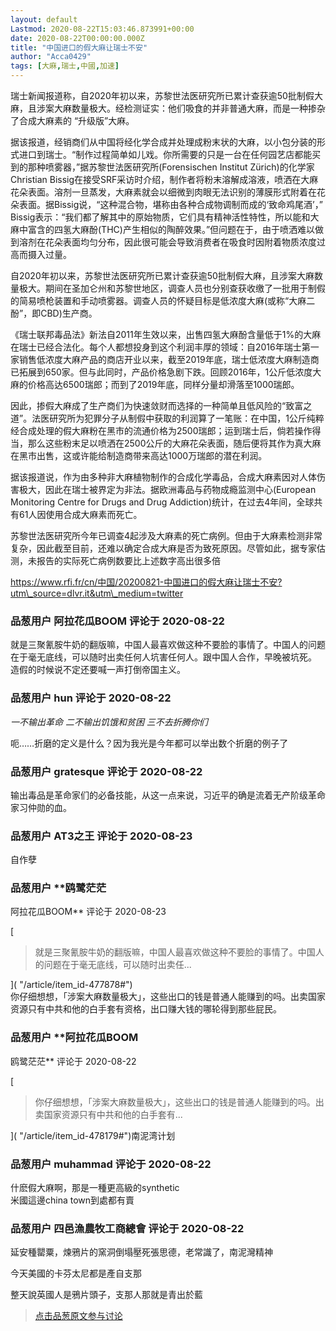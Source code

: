 ```yaml
---
layout: default
Lastmod: 2020-08-22T15:03:46.873991+00:00
date: 2020-08-22T00:00:00.000Z
title: "中国进口的假大麻让瑞士不安"
author: "Acca0429"
tags: [大麻,瑞士,中國,加速]
---
```


瑞士新闻报道称，自2020年初以来，苏黎世法医研究所已累计查获逾50批制假大麻，且涉案大麻数量极大。经检测证实：他们吸食的并非普通大麻，而是一种掺杂了合成大麻素的 “升级版”大麻。  
  
据该报道，经销商们从中国将经化学合成并处理成粉末状的大麻，以小包分装的形式进口到瑞士。“制作过程简单如儿戏。你所需要的只是一台在任何园艺店都能买到的那种喷雾器，”据苏黎世法医研究所(Forensischen Institut Zürich)的化学家Christian Bissig在接受SRF采访时介绍，制作者将粉末溶解成溶液，喷洒在大麻花朵表面。溶剂一旦蒸发，大麻素就会以细微到肉眼无法识别的薄膜形式附着在花朵表面。据Bissig说，“这种混合物，堪称由各种合成物调制而成的‘致命鸡尾酒’，” Bissig表示：“我们都了解其中的原始物质，它们具有精神活性特性，所以能和大麻中富含的四氢大麻酚(THC)产生相似的陶醉效果。”但问题在于，由于喷洒难以做到溶剂在花朵表面均匀分布，因此很可能会导致消费者在吸食时因附着物质浓度过高而摄入过量。  
  
自2020年初以来，苏黎世法医研究所已累计查获逾50批制假大麻，且涉案大麻数量极大。期间在圣加仑州和苏黎世地区，调查人员也分别查获收缴了一批用于制假的简易喷枪装置和手动喷雾器。调查人员的怀疑目标是低浓度大麻(或称“大麻二酚”，即CBD)生产商。  
  
《瑞士联邦毒品法》新法自2011年生效以来，出售四氢大麻酚含量低于1%的大麻在瑞士已经合法化。每个人都想投身到这个利润丰厚的领域：自2016年瑞士第一家销售低浓度大麻产品的商店开业以来，截至2019年底，瑞士低浓度大麻制造商已拓展到650家。但与此同时，产品价格急剧下跌。回顾2016年，1公斤低浓度大麻的价格高达6500瑞郎；而到了2019年底，同样分量却滑落至1000瑞郎。  
  
因此，掺假大麻成了生产商们为快速敛财而选择的一种简单且低风险的“致富之道”。法医研究所为犯罪分子从制假中获取的利润算了一笔账：在中国，1公斤纯粹经合成处理的假大麻粉在黑市的流通价格为2500瑞郎；运到瑞士后，倘若操作得当，那么这些粉末足以喷洒在2500公斤的大麻花朵表面，随后便将其作为真大麻在黑市出售，这或许能给制造商带来高达1000万瑞郎的潜在利润。  
  
据该报道说，作为由多种非大麻植物制作的合成化学毒品，合成大麻素因对人体伤害极大，因此在瑞士被界定为非法。据欧洲毒品与药物成瘾监测中心(European Monitoring Centre for Drugs and Drug Addiction)统计，在过去4年间，全球共有61人因使用合成大麻素而死亡。  
  
苏黎世法医研究所今年已调查4起涉及大麻素的死亡病例。但由于大麻素检测非常复杂，因此截至目前，还难以确定合成大麻是否为致死原因。尽管如此，据专家估测，未报告的实际死亡病例数要比上述数字高出很多倍  
  
https://www.rfi.fr/cn/中国/20200821-中国进口的假大麻让瑞士不安?utm\_source=dlvr.it&utm\_medium=twitter

            
### 品葱用户 **阿拉花瓜BOOM** 评论于 2020-08-22
        
就是三聚氰胺牛奶的翻版嘛，中国人最喜欢做这种不要脸的事情了。中国人的问题在于毫无底线，可以随时出卖任何人坑害任何人。跟中国人合作，早晚被坑死。  
造假的时候说不定还要喊一声打倒帝国主义。
        


            
### 品葱用户 **hun** 评论于 2020-08-22
        
_一不输出革命 二不输出饥饿和贫困 三不去折腾你们_  
  
呃……折磨的定义是什么？因为我光是今年都可以举出数个折磨的例子了
        


            
### 品葱用户 **gratesque** 评论于 2020-08-22
        
输出毒品是革命家们的必备技能，从这一点来说，习近平的确是流着无产阶级革命家习仲勋的血。
        


            
### 品葱用户 **AT3之王** 评论于 2020-08-23
        
自作孽
        


            
### 品葱用户 **鸥鹭茫茫 
阿拉花瓜BOOM** 评论于 2020-08-23
        
[

> 就是三聚氰胺牛奶的翻版嘛，中国人最喜欢做这种不要脸的事情了。中国人的问题在于毫无底线，可以随时出卖任...

]( "/article/item_id-477878#")  
你仔细想想，「涉案大麻数量极大」，这些出口的钱是普通人能赚到的吗。出卖国家资源只有中共和他的白手套有资格，出口赚大钱的哪轮得到那些屁民。
        


            
### 品葱用户 **阿拉花瓜BOOM 
鸥鹭茫茫** 评论于 2020-08-22
        
[

> 你仔细想想，「涉案大麻数量极大」，这些出口的钱是普通人能赚到的吗。出卖国家资源只有中共和他的白手套有...

]( "/article/item_id-478179#")南泥湾计划
        


            
### 品葱用户 **muhammad** 评论于 2020-08-22
        
什麽假大麻啊，那是一種更高級的synthetic  
米國這邊china town到處都有賣
        


            
### 品葱用户 **四邑漁農牧工商總會** 评论于 2020-08-22
        
延安種罌粟，煉鴉片的窯洞倒塌壓死張思德，老常識了，南泥灣精神  
  
今天美國的卡芬太尼都是產自支那  
  
整天說英國人是鴉片頭子，支那人那就是青出於藍
        






> [点击品葱原文参与讨论](https://pincong.rocks/article/23246)

